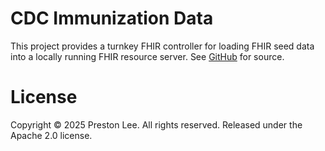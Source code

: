 # CDC Immunization Data

This project provides a turnkey FHIR controller for loading FHIR seed data into a locally running FHIR resource server. See [GitHub](https://github.com/lee-informatics/immunization-data) for source.

# License

Copyright © 2025 Preston Lee. All rights reserved. Released under the Apache 2.0 license.
